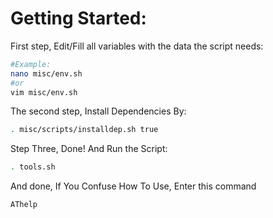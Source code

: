  Getting Started:
 ==============

First step, Edit/Fill all variables with the data the script needs:
```bash
#Example:
nano misc/env.sh
#or
vim misc/env.sh
```
The second step, Install Dependencies By:
```bash
. misc/scripts/installdep.sh true
```
Step Three, Done! And Run the Script:
```bash
. tools.sh
```
And done, If You Confuse How To Use, Enter this command
```bash
AThelp
```

